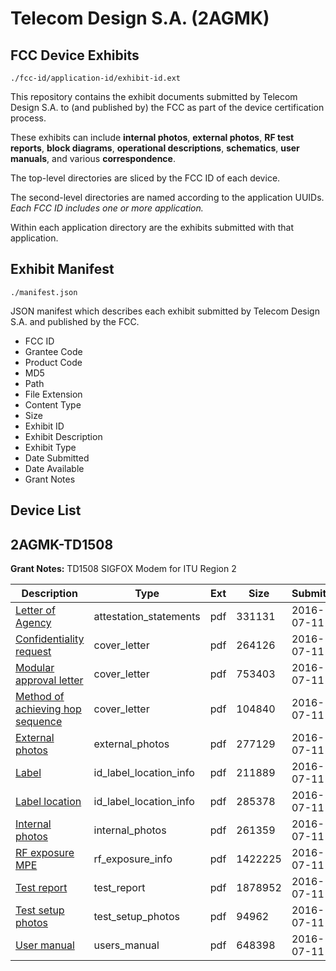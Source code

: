 # Telecom Design S.A. (2AGMK)
## FCC Device Exhibits

```
./fcc-id/application-id/exhibit-id.ext
```

This repository contains the exhibit documents submitted by Telecom Design S.A. to (and published by) the FCC as part of the device certification process.

These exhibits can include **internal photos**, **external photos**, **RF test reports**, **block diagrams**, **operational descriptions**, **schematics**, **user manuals**, and various **correspondence**.

The top-level directories are sliced by the FCC ID of each device.

The second-level directories are named according to the application UUIDs. *Each FCC ID includes one or more application.*

Within each application directory are the exhibits submitted with that application. 

## Exhibit Manifest

```
./manifest.json
```

JSON manifest which describes each exhibit submitted by Telecom Design S.A. and published by the FCC.

- FCC ID
- Grantee Code
- Product Code
- MD5
- Path
- File Extension
- Content Type
- Size
- Exhibit ID
- Exhibit Description
- Exhibit Type
- Date Submitted
- Date Available
- Grant Notes

## Device List
## 2AGMK-TD1508
**Grant Notes:** TD1508 SIGFOX Modem for ITU Region 2

| Description | Type | Ext | Size | Submitted | Available |
| ----------- | ---- | --- | ---- | --------- | --------- |
| [Letter of Agency](2AGMK-TD1508/6de29b7a67ecc78f5e876ec4a5c33985/3057372.pdf) | attestation_statements | pdf | 331131 | 2016-07-11 | 2016-07-11 |
| [Confidentiality request](2AGMK-TD1508/6de29b7a67ecc78f5e876ec4a5c33985/3057374.pdf) | cover_letter | pdf | 264126 | 2016-07-11 | 2016-07-11 |
| [Modular approval letter](2AGMK-TD1508/6de29b7a67ecc78f5e876ec4a5c33985/3057412.pdf) | cover_letter | pdf | 753403 | 2016-07-11 | 2016-07-11 |
| [Method of achieving hop sequence](2AGMK-TD1508/6de29b7a67ecc78f5e876ec4a5c33985/3057413.pdf) | cover_letter | pdf | 104840 | 2016-07-11 | 2016-07-11 |
| [External photos](2AGMK-TD1508/6de29b7a67ecc78f5e876ec4a5c33985/3057375.pdf) | external_photos | pdf | 277129 | 2016-07-11 | 2016-07-11 |
| [Label](2AGMK-TD1508/6de29b7a67ecc78f5e876ec4a5c33985/3057376.pdf) | id_label_location_info | pdf | 211889 | 2016-07-11 | 2016-07-11 |
| [Label location](2AGMK-TD1508/6de29b7a67ecc78f5e876ec4a5c33985/3057377.pdf) | id_label_location_info | pdf | 285378 | 2016-07-11 | 2016-07-11 |
| [Internal photos](2AGMK-TD1508/6de29b7a67ecc78f5e876ec4a5c33985/3057378.pdf) | internal_photos | pdf | 261359 | 2016-07-11 | 2016-07-11 |
| [RF exposure MPE](2AGMK-TD1508/6de29b7a67ecc78f5e876ec4a5c33985/3057381.pdf) | rf_exposure_info | pdf | 1422225 | 2016-07-11 | 2016-07-11 |
| [Test report](2AGMK-TD1508/6de29b7a67ecc78f5e876ec4a5c33985/3057383.pdf) | test_report | pdf | 1878952 | 2016-07-11 | 2016-07-11 |
| [Test setup photos](2AGMK-TD1508/6de29b7a67ecc78f5e876ec4a5c33985/3057384.pdf) | test_setup_photos | pdf | 94962 | 2016-07-11 | 2016-07-11 |
| [User manual](2AGMK-TD1508/6de29b7a67ecc78f5e876ec4a5c33985/3057411.pdf) | users_manual | pdf | 648398 | 2016-07-11 | 2016-07-11 |
